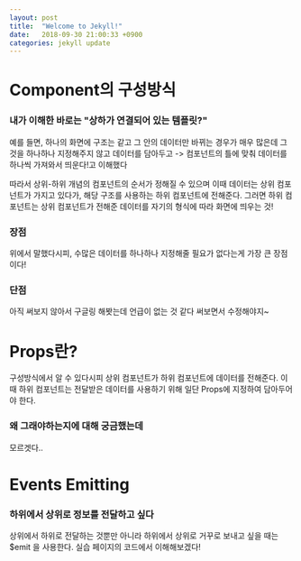 ```yaml
---
layout: post
title:  "Welcome to Jekyll!"
date:   2018-09-30 21:00:33 +0900
categories: jekyll update
---
```

# Component의 구성방식
### 내가 이해한 바로는 "상하가 연결되어 있는 템플릿?"

예를 들면, 하나의 화면에 구조는 같고 그 안의 데이터만 바뀌는 경우가 매우 많은데
그것을 하나하나 지정해주지 않고 
데이터를 담아두고 -> 컴포넌트의 틀에 맞춰 데이터를 하나씩 가져와서 띄운다!고 이해했다

따라서 상위-하위 개념의 컴포넌트의 순서가 정해질 수 있으며
이때 데이터는 상위 컴포넌트가 가지고 있다가, 해당 구조를 사용하는 하위 컴포넌트에 전해준다.
그러면 하위 컴포넌트는 상위 컴포넌트가 전해준 데이터를 자기의 형식에 따라 화면에 띄우는 것!

### 장점
위에서 말했다시피, 수많은 데이터를 하나하나 지정해줄 필요가 없다는게 가장 큰 장점이다!

### 단점
아직 써보지 않아서 구글링 해봣는데 언급이 없는 것 같다
써보면서 수정해야지~

# Props란?
구성방식에서 알 수 있다시피 상위 컴포넌트가 하위 컴포넌트에 데이터를 전해준다.
이때 하위 컴포넌트는 전달받은 데이터를 사용하기 위해 
일단 Props에 지정하여 담아두어야 한다. 

### 왜 그래야하는지에 대해 궁금했는데
모르겟다.. 

# Events Emitting
### 하위에서 상위로 정보를 전달하고 싶다

상위에서 하위로 전달하는 것뿐만 아니라 하위에서 상위로 거꾸로 보내고 싶을 때는
$emit 을 사용한다. 
실습 페이지의 코드에서 이해해보겠다!
